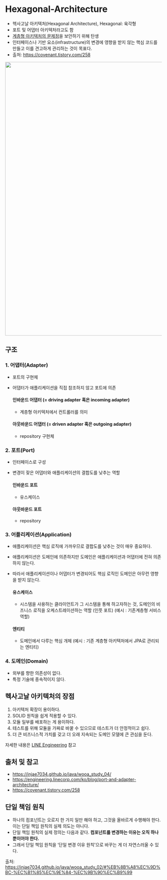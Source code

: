 # Hexagonal-Architecture
- 헥사고날 아키텍처(Hexagonal Architecture), Hexagonal: 육각형
- 포트 및 어댑터 아키텍처라고도 함
- [계층형 아키텍처의 문제점](https://github.com/orange601/Layered-Architecture)을 보안하기 위해 탄생
- 인터페이스나 기반 요소(infrastructure)의 변경에 영향을 받지 않는 핵심 코드를 만들고 이를 견고하게 관리하는 것이 목표다.
- 출처: https://covenant.tistory.com/258

<img src = "https://user-images.githubusercontent.com/24876345/219293566-f9bd82b3-2e08-468e-a91c-3e30fbed9168.png" width="880px">


## 구조 ##

### 1. 어댑터(Adapter) ###
- 포트의 구현체
- 어댑터가 애플리케이션을 직접 참조하지 않고 포트에 의존

    #### 인바운드 어댑터 (= driving adapter 혹은 incoming adapter) ####
    + 계층형 아키텍처에서 컨트롤러를 의미

    #### 아웃바운드 어댑터 (= driven adapter 혹은 outgoing adapter) ####
    + repository 구현체

### 2. 포트(Port) ###
- 인터페이스로 구성
- 변경이 잦은 어댑터와 애플리케이션의 결합도를 낮추는 역할
   
   #### 인바운드 포트 ####
   + 유스케이스
   #### 아웃바운드 포트 ####
   + repository 

### 3. 어플리케이션(Application) ###
- 애플리케이션은 핵심 로직에 가까우므로 결합도를 낮추는 것이 매우 중요하다.
- 애플리케이션은 도메인에 의존하지만 도메인은 애플리케이션과 어댑터에 전혀 의존하지 않는다.
- 따라서 애플리케이션이나 어댑터가 변경되어도 핵심 로직인 도메인은 아무런 영향을 받지 않는다.
   
    #### 유스케이스 ####
    + 시스템을 사용하는 클라이언트가 그 시스템을 통해 하고자하는 것, 도메인의 비즈니스 로직을 오케스트레이션하는 역할 (인풋 포트) (예시 : 기존계층형 서비스 역할)
    #### 엔티티 ####
    + 도메인에서 다루는 핵심 개체 (예시 : 기존 계층형 아키텍처에서 JPA로 관리되는 엔티티)

### 4. 도메인(Domain) ###
- 외부를 향한 의존성이 없다.
- 특정 기술에 종속적이지 않다. 


## 헥사고날 아키텍처의 장점 ##
1. 아키텍처 확장이 용이하다.
2. SOLID 원칙을 쉽게 적용할 수 있다.
3. 모듈 일부를 배포하는 게 용이하다.
4. 테스트를 위해 모듈을 가짜로 바꿀 수 있으므로 테스트가 더 안정적이고 쉽다.
5. 더 큰 비즈니스적 가치를 갖고 더 오래 지속되는 도메인 모델에 큰 관심을 둔다.


자세한 내용은 [LINE Engineering](https://engineering.linecorp.com/ko/blog/port-and-adapter-architecture/) 참고


## 출처 및 참고 ##
- https://injae7034.github.io/java/wooa_study_04/
- https://engineering.linecorp.com/ko/blog/port-and-adapter-architecture/
- https://covenant.tistory.com/258


## 단일 책임 원칙 ###
- 하나의 컴포넌트는 오로지 한 가지 일만 해야 하고, 그것을 올바르게 수행해야 한다. 이는 단일 책임 원칙의 실제 의도는 아니다.
- 단일 책임 원칙의 실제 정의는 다음과 같다. **컴포넌트를 변경하는 이유는 오직 하나뿐이어야 한다.**
- 그래서 단일 책임 원칙을 ‘단일 변경 이유 원칙’으로 바꾸는 게 더 자연스러울 수 있다.



출처: https://injae7034.github.io/java/wooa_study_02/#%EB%8B%A8%EC%9D%BC-%EC%B1%85%EC%9E%84-%EC%9B%90%EC%B9%99
